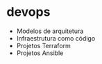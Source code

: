 # devops
- Modelos de arquitetura
- Infraestrutura como código
- Projetos Terraform
- Projetos Ansible
